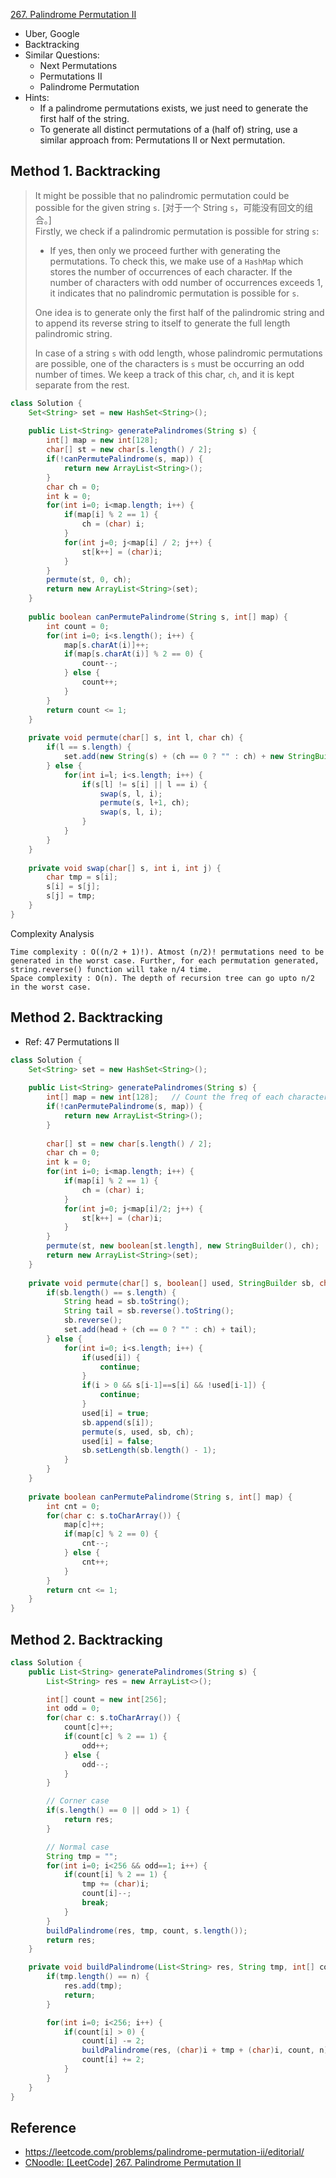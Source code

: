 [267. Palindrome Permutation II](https://leetcode.com/problems/palindrome-permutation-ii/)

* Uber, Google
* Backtracking
* Similar Questions:
    * Next Permutations
    * Permutations II
    * Palindrome Permutation
* Hints:
    * If a palindrome permutations exists, we just need to generate the first half of the string.
    * To generate all distinct permutations of a (half of) string, use a similar approach from: Permutations II or Next permutation.
    
    
## Method 1. Backtracking 
> It might be possible that no palindromic permutation could be possible for the given string `s`. [对于一个 String `s`，可能没有回文的组合。]         
> Firstly, we check if a palindromic permutation is possible for string `s`:
>   * If yes, then only we proceed further with generating the permutations.
> To check this, we make use of a `HashMap` which stores the number of occurrences of each character.
> If the number of characters with odd number of occurrences exceeds 1, it indicates that no palindromic permutation is possible for `s`.
>
> One idea is to generate only the first half of the palindromic string and to append its reverse string to itself to generate the full length palindromic string.
>
> In case of a string `s` with odd length, whose palindromic permutations are possible, one of the characters is `s` must be occurring an odd number of times. 
> We keep a track of this char, `ch`, and it is kept separate from the rest. 

```java 
class Solution {
    Set<String> set = new HashSet<String>();
    
    public List<String> generatePalindromes(String s) {
        int[] map = new int[128];
        char[] st = new char[s.length() / 2];
        if(!canPermutePalindrome(s, map)) {
            return new ArrayList<String>();
        }
        char ch = 0;
        int k = 0;
        for(int i=0; i<map.length; i++) {
            if(map[i] % 2 == 1) {
                ch = (char) i;
            }
            for(int j=0; j<map[i] / 2; j++) {
                st[k++] = (char)i;
            }
        }
        permute(st, 0, ch);
        return new ArrayList<String>(set);
    }
    
    public boolean canPermutePalindrome(String s, int[] map) {
        int count = 0;
        for(int i=0; i<s.length(); i++) {
            map[s.charAt(i)]++;
            if(map[s.charAt(i)] % 2 == 0) {
                count--;
            } else {
                count++;
            }
        }
        return count <= 1;
    }
    
    private void permute(char[] s, int l, char ch) {
        if(l == s.length) {
            set.add(new String(s) + (ch == 0 ? "" : ch) + new StringBuilder(new String(s)).reverse().toString());
        } else {
            for(int i=l; i<s.length; i++) {
                if(s[l] != s[i] || l == i) {
                    swap(s, l, i);
                    permute(s, l+1, ch);
                    swap(s, l, i);
                }
            }
        }
    }
    
    private void swap(char[] s, int i, int j) {
        char tmp = s[i];
        s[i] = s[j];
        s[j] = tmp;
    }
}
```

Complexity Analysis

    Time complexity : O((n/2 + 1)!). Atmost (n/2)! permutations need to be generated in the worst case. Further, for each permutation generated, string.reverse() function will take n/4 time.
    Space complexity : O(n). The depth of recursion tree can go upto n/2 in the worst case.


## Method 2. Backtracking
* Ref: 47 Permutations II
```java 
class Solution {
    Set<String> set = new HashSet<String>();
    
    public List<String> generatePalindromes(String s) {
        int[] map = new int[128];   // Count the freq of each character
        if(!canPermutePalindrome(s, map)) {
            return new ArrayList<String>();
        }
        
        char[] st = new char[s.length() / 2];
        char ch = 0;
        int k = 0; 
        for(int i=0; i<map.length; i++) {
            if(map[i] % 2 == 1) {
                ch = (char) i;
            }
            for(int j=0; j<map[i]/2; j++) {
                st[k++] = (char)i;
            }
        }
        permute(st, new boolean[st.length], new StringBuilder(), ch);
        return new ArrayList<String>(set);
    }
    
    private void permute(char[] s, boolean[] used, StringBuilder sb, char ch) {
        if(sb.length() == s.length) {
            String head = sb.toString();
            String tail = sb.reverse().toString();
            sb.reverse();
            set.add(head + (ch == 0 ? "" : ch) + tail);
        } else {
            for(int i=0; i<s.length; i++) {
                if(used[i]) {
                    continue;
                }
                if(i > 0 && s[i-1]==s[i] && !used[i-1]) {
                    continue;
                }
                used[i] = true;
                sb.append(s[i]);
                permute(s, used, sb, ch);
                used[i] = false;
                sb.setLength(sb.length() - 1);
            }
        }
    }
    
    private boolean canPermutePalindrome(String s, int[] map) {
        int cnt = 0;
        for(char c: s.toCharArray()) {
            map[c]++;
            if(map[c] % 2 == 0) {
                cnt--;
            } else {
                cnt++;
            }
        }
        return cnt <= 1;
    }
}
```


## Method 2. Backtracking
```java
class Solution {
    public List<String> generatePalindromes(String s) {
        List<String> res = new ArrayList<>();

        int[] count = new int[256];
        int odd = 0;
        for(char c: s.toCharArray()) {
            count[c]++;
            if(count[c] % 2 == 1) {
                odd++;
            } else {
                odd--;
            }
        }

        // Corner case
        if(s.length() == 0 || odd > 1) {
            return res;
        }

        // Normal case
        String tmp = "";
        for(int i=0; i<256 && odd==1; i++) {
            if(count[i] % 2 == 1) {
                tmp += (char)i;
                count[i]--;
                break;
            }
        }
        buildPalindrome(res, tmp, count, s.length());
        return res;
    }

    private void buildPalindrome(List<String> res, String tmp, int[] count, int n) {
        if(tmp.length() == n) {
            res.add(tmp);
            return;
        }

        for(int i=0; i<256; i++) {
            if(count[i] > 0) {
                count[i] -= 2;
                buildPalindrome(res, (char)i + tmp + (char)i, count, n);
                count[i] += 2;
            }
        }
    }
}
```


## Reference
* https://leetcode.com/problems/palindrome-permutation-ii/editorial/
* [CNoodle: [LeetCode] 267. Palindrome Permutation II](https://www.cnblogs.com/cnoodle/p/13968707.html)

